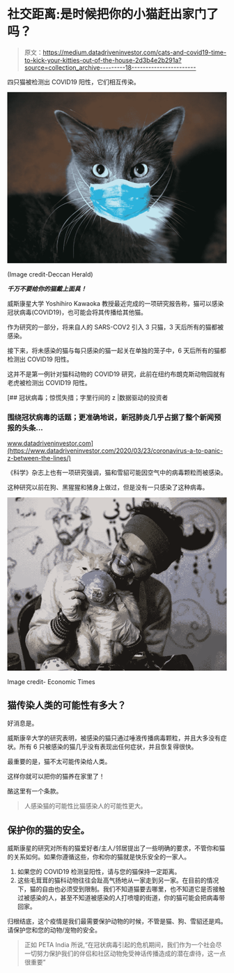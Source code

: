 # 社交距离:是时候把你的小猫赶出家门了吗？

> 原文：<https://medium.datadriveninvestor.com/cats-and-covid19-time-to-kick-your-kitties-out-of-the-house-2d3b4e2b291a?source=collection_archive---------18----------------------->

四只猫被检测出 COVID19 阳性，它们相互传染。

![](img/7b3a1072cdea6e242aafbf0510b5fcd4.png)

(Image credit-Deccan Herald)

***千万不要给你的猫戴上面具！***

威斯康星大学 Yoshihiro Kawaoka 教授最近完成的一项研究报告称，猫可以感染冠状病毒(COVID19)，也可能会将其传播给其他猫。

作为研究的一部分，将来自人的 SARS-COV2 引入 3 只猫，3 天后所有的猫都被感染。

接下来，将未感染的猫与每只感染的猫一起关在单独的笼子中，6 天后所有的猫都检测出 COVID19 阳性。

这并不是第一例针对猫科动物的 COVID19 研究，此前在纽约布朗克斯动物园就有老虎被检测出 COVID19 阳性。

[](https://www.datadriveninvestor.com/2020/03/23/coronavirus-a-to-panic-z-between-the-lines/) [## 冠状病毒；惊慌失措；字里行间的 z |数据驱动的投资者

### 围绕冠状病毒的话题；更准确地说，新冠肺炎几乎占据了整个新闻预报的头条…

www.datadriveninvestor.com](https://www.datadriveninvestor.com/2020/03/23/coronavirus-a-to-panic-z-between-the-lines/) 

《科学》杂志上也有一项研究强调，猫和雪貂可能因空气中的病毒颗粒而被感染。

这种研究以前在狗、黑猩猩和猪身上做过，但是没有一只感染了这种病毒。

![](img/659d8347246483d6711f0281e3571ecc.png)

Image credit- Economic Times

## 猫传染人类的可能性有多大？

好消息是。

威斯康辛大学的研究表明，被感染的猫只通过唾液传播病毒颗粒，并且大多没有症状。所有 6 只被感染的猫几乎没有表现出任何症状，并且恢复得很快。

最重要的是，猫不太可能传染给人类。

这样你就可以把你的猫养在家里了！

酪这里有一个条款。

> 人感染猫的可能性比猫感染人的可能性更大。

## 保护你的猫的安全。

威斯康星的研究对所有的猫爱好者/主人/邻居提出了一些明确的要求，不管你和猫的关系如何。如果你遵循这些，你和你的猫就是快乐安全的一家人。

1.  如果您的 COVID19 检测呈阳性，请与您的猫保持一定距离。
2.  这些毛茸茸的猫科动物往往会趾高气扬地从一家走到另一家。在目前的情况下，猫的自由也必须受到限制。我们不知道猫要去哪里，也不知道它是否接触过被感染的人，甚至不知道被感染的人打喷嚏的街道，你的猫可能会把病毒带回家。

归根结底，这个疫情是我们最需要保护动物的时候，不管是猫、狗、雪貂还是鸡。请保护您和您的动物/宠物的安全。

> 正如 PETA India 所说,“在冠状病毒引起的危机期间，我们作为一个社会尽一切努力保护我们的伴侣和社区动物免受神话传播造成的潜在虐待，这一点很重要”